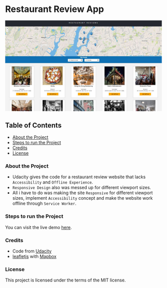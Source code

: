 # Restaurant Review App

<img src="img/restaurant-review-app.JPG" alt="Project Screenshot">

## Table of Contents
* [About the Project](#about-the-project)
* [Steps to run the Project](#steps-to-run-the-project)
* [Credits](#credits)
* [License](#license)


### About the Project
* Udacity gives the code for a restaurant review website that lacks `Accessibility` and `Offline Experience`.
* `Responsive Design` also was messed up for different viewport sizes.
* All i have to do was making the site `Responsive` for different viewport sizes, implement `Accessibility` concept and make the website work offline through `Service Worker`.

### Steps to run the Project
You can visit the live demo [here](https://malakjoseph.github.io/restaurant-review-app/).

### Credits
* Code from [Udacity](https://github.com/udacity/mws-restaurant-stage-1)
* [leafletjs](https://leafletjs.com/) with [Mapbox](https://www.mapbox.com/)

### License
This project is licensed under the terms of the MIT license.
